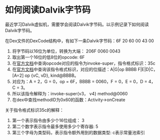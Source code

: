 # 如何阅读Dalvik字节码
最近学习Dalvik虚拟机，需要学会阅读Dalvik字节码。以示例记录下如何阅读Dalvik字节码。

在Dex文件的DexCode结构中，有如下一条Dalvik字节码：6F 20 60 00 43 00

1. 将字节码以16位为单位，转换为大端： 206F 0060 0043
2. 取出第一个16位的低8位的opcode: 6F
3. 在[官方文档](https://source.android.google.cn/devices/tech/dalvik/dalvik-bytecode?hl=zh-cn)中查询opcode对应的指令为invoke-super，指令格式标识：35c
4. 在[官方文档](https://source.android.google.cn/devices/tech/dalvik/instruction-formats?hl=zh-cn)中查询该指令格式标识，对应的位描述：A|G|op BBBB F|E|D|C， [A=2] op {vC, vD}, kind@BBBB。
5. 对应为：A = 2，G = 0，op = 6F，BBBB = 0060，F = 0，E = 0，D = 4，C = 3。
6. 所以该指令解释为：invoke-super{v3， v4} method@0060
7. 在dex中查找methodID为0x60的函数：Activity->onCreate

关于指令格式标识35c的解释：
1. 第一个表示指令由多少个16位组成： 3
2. 第二个数字表示指令最多使用多少个寄存器: 5
3. 第三个字母为类型码，表示指令额外用到的数据类型: c表示常量池索引